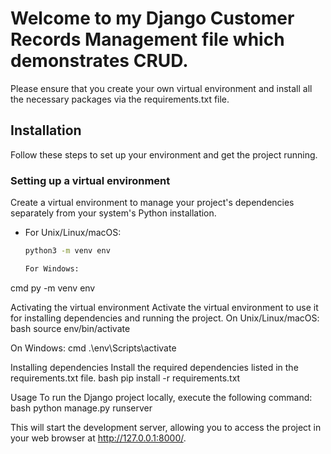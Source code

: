 # Welcome to my Django Customer Records Management file which demonstrates CRUD.

Please ensure that you create your own virtual environment and install all the necessary packages via the requirements.txt file.

## Installation

Follow these steps to set up your environment and get the project running.

### Setting up a virtual environment

Create a virtual environment to manage your project's dependencies separately from your system's Python installation.

- For Unix/Linux/macOS:
  ```bash
  python3 -m venv env

  For Windows:
cmd
py -m venv env

Activating the virtual environment
Activate the virtual environment to use it for installing dependencies and running the project.
On Unix/Linux/macOS:
bash
source env/bin/activate

On Windows:
cmd
.\env\Scripts\activate

Installing dependencies
Install the required dependencies listed in the requirements.txt file.
bash
pip install -r requirements.txt

Usage
To run the Django project locally, execute the following command:
bash
python manage.py runserver

This will start the development server, allowing you to access the project in your web browser at http://127.0.0.1:8000/.

